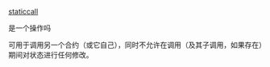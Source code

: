 [staticcall](https://eips.ethereum.org/EIPS/eip-214)

是一个操作吗

可用于调用另一个合约（或它自己），同时不允许在调用（及其子调用，如果存在）期间对状态进行任何修改。
